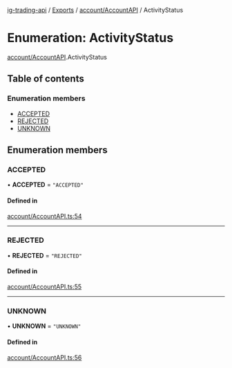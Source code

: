 [ig-trading-api](../README.md) / [Exports](../modules.md) / [account/AccountAPI](../modules/account_AccountAPI.md) / ActivityStatus

# Enumeration: ActivityStatus

[account/AccountAPI](../modules/account_AccountAPI.md).ActivityStatus

## Table of contents

### Enumeration members

- [ACCEPTED](account_AccountAPI.ActivityStatus.md#accepted)
- [REJECTED](account_AccountAPI.ActivityStatus.md#rejected)
- [UNKNOWN](account_AccountAPI.ActivityStatus.md#unknown)

## Enumeration members

### ACCEPTED

• **ACCEPTED** = `"ACCEPTED"`

#### Defined in

[account/AccountAPI.ts:54](https://github.com/bennycode/ig-trading-api/blob/f7fd8d0/src/account/AccountAPI.ts#L54)

---

### REJECTED

• **REJECTED** = `"REJECTED"`

#### Defined in

[account/AccountAPI.ts:55](https://github.com/bennycode/ig-trading-api/blob/f7fd8d0/src/account/AccountAPI.ts#L55)

---

### UNKNOWN

• **UNKNOWN** = `"UNKNOWN"`

#### Defined in

[account/AccountAPI.ts:56](https://github.com/bennycode/ig-trading-api/blob/f7fd8d0/src/account/AccountAPI.ts#L56)
